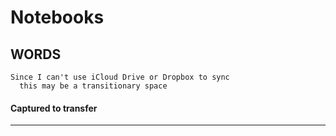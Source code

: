 # Notebooks

## WORDS
    Since I can't use iCloud Drive or Dropbox to sync
      this may be a transitionary space
#### Captured to transfer
---
